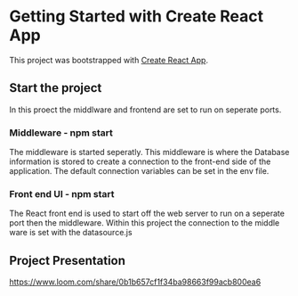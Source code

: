 # Getting Started with Create React App

This project was bootstrapped with [Create React App](https://github.com/facebook/create-react-app).

## Start the project
In this proect the middlware and frontend are set to run on seperate ports.

### Middleware - npm start
The middleware is started seperatly. This middleware is where the Database information is stored to create a connection to the front-end side of the application. The default connection variables can be set in the env file.

### Front end UI - npm start
The React front end is used to start off the web server to run on a seperate port then the middleware. Within this project the connection to the middle ware is set with the datasource.js

## Project Presentation
https://www.loom.com/share/0b1b657cf1f34ba98663f99acb800ea6

